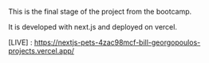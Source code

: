 This is the final stage of the project from the bootcamp. 

It is developed with next.js and deployed on vercel.

[LIVE] : https://nextjs-pets-4zac98mcf-bill-georgopoulos-projects.vercel.app/
